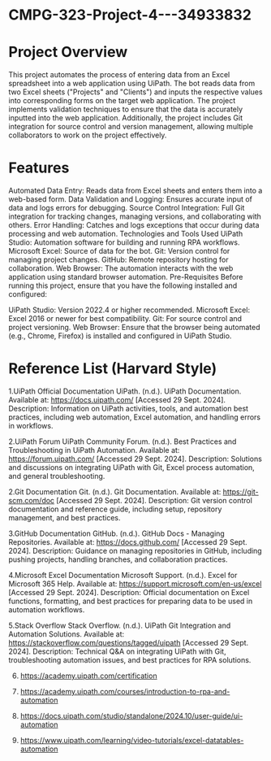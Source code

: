 # CMPG-323-Project-4---34933832
# Project Overview
This project automates the process of entering data from an Excel spreadsheet into a web application using UiPath. The bot reads data from two Excel sheets ("Projects" and "Clients") and inputs the respective values into corresponding forms on the target web application. The project implements validation techniques to ensure that the data is accurately inputted into the web application. Additionally, the project includes Git integration for source control and version management, allowing multiple collaborators to work on the project effectively.

# Features
Automated Data Entry: Reads data from Excel sheets and enters them into a web-based form.
Data Validation and Logging: Ensures accurate input of data and logs errors for debugging.
Source Control Integration: Full Git integration for tracking changes, managing versions, and collaborating with others.
Error Handling: Catches and logs exceptions that occur during data processing and web automation.
Technologies and Tools Used
UiPath Studio: Automation software for building and running RPA workflows.
Microsoft Excel: Source of data for the bot.
Git: Version control for managing project changes.
GitHub: Remote repository hosting for collaboration.
Web Browser: The automation interacts with the web application using standard browser automation.
Pre-Requisites
Before running this project, ensure that you have the following installed and configured:

UiPath Studio: Version 2022.4 or higher recommended.
Microsoft Excel: Excel 2016 or newer for best compatibility.
Git: For source control and project versioning.
Web Browser: Ensure that the browser being automated (e.g., Chrome, Firefox) is installed and configured in UiPath Studio.
# Reference List (Harvard Style)
1.UiPath Official Documentation
UiPath. (n.d.). UiPath Documentation. Available at: https://docs.uipath.com/ [Accessed 29 Sept. 2024].
Description: Information on UiPath activities, tools, and automation best practices, including web automation, Excel automation, and handling errors in workflows.

2.UiPath Forum
UiPath Community Forum. (n.d.). Best Practices and Troubleshooting in UiPath Automation. Available at: https://forum.uipath.com/ [Accessed 29 Sept. 2024].
Description: Solutions and discussions on integrating UiPath with Git, Excel process automation, and general troubleshooting.

2.Git Documentation
Git. (n.d.). Git Documentation. Available at: https://git-scm.com/doc [Accessed 29 Sept. 2024].
Description: Git version control documentation and reference guide, including setup, repository management, and best practices.

3.GitHub Documentation
GitHub. (n.d.). GitHub Docs - Managing Repositories. Available at: https://docs.github.com/ [Accessed 29 Sept. 2024].
Description: Guidance on managing repositories in GitHub, including pushing projects, handling branches, and collaboration practices.

4.Microsoft Excel Documentation
Microsoft Support. (n.d.). Excel for Microsoft 365 Help. Available at: https://support.microsoft.com/en-us/excel [Accessed 29 Sept. 2024].
Description: Official documentation on Excel functions, formatting, and best practices for preparing data to be used in automation workflows.

5.Stack Overflow
Stack Overflow. (n.d.). UiPath Git Integration and Automation Solutions. Available at: https://stackoverflow.com/questions/tagged/uipath [Accessed 29 Sept. 2024].
Description: Technical Q&A on integrating UiPath with Git, troubleshooting automation issues, and best practices for RPA solutions.

6. https://academy.uipath.com/certification

7. https://academy.uipath.com/courses/introduction-to-rpa-and-automation

8. https://docs.uipath.com/studio/standalone/2024.10/user-guide/ui-automation

9. https://www.uipath.com/learning/video-tutorials/excel-datatables-automation
